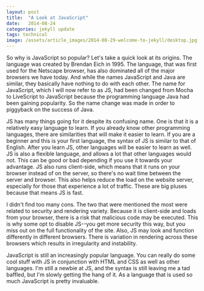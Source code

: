 ```yaml
---
layout: post
title:  "A Look at JavaScript"
date:   2014-08-24
categories: jekyll update
tags: technical
image: /assets/article_images/2014-08-29-welcome-to-jekyll/desktop.jpg
---
```


So why is JavaScript so popular?  Let's take a quick look at its origins.  The language was created by Brendan Eich in 1995.  The language, that was first used for the Netscape browser, has also dominated all of the major browsers we have today.  And while the names JavaScript and Java are similar, they basically have nothing to do with each other.  The name for JavaScript, which I will now refer to as JS, had been changed from Mocha to LiveScript to JavaScript because the programming language Java had been gaining popularity.  So the name change was made in order to piggyback on the success of Java.

JS has many things going for it despite its confusing name.  One is that it is a relatively easy language to learn.  If you already know other programming languages, there are similarities that will make it easier to learn. If you are a beginner and this is your first language, the syntax of JS is similar to that of English.  After you learn JS, other languages will be easier to learn as well.  JS is also a flexible language, and allows a lot that other languages would not. This can be good or bad depending if you use it towards your advantage.  JS also runs client-side, which means that it runs on your browser instead of on the server, so there's no wait time between the server and browser. This also helps reduce the load on the website server, especially for those that experience a lot of traffic. These are big pluses because that means JS is fast.

I didn't find too many cons.  The two that were mentioned the most were related to security and rendering variety.  Because it is client-side and loads from your browser, there is a risk that malicious code may be executed.  This is why some opt to disable JS--you get more security this way, but you miss out on the full functionality of the site.  Also, JS may look and function differently in different browsers. There is variation in rendering across these browsers which results in irregularity and instability.

JavaScript is still an increasingly popular language. You can really do some cool stuff with JS in conjunction with HTML and CSS as well as other languages.  I'm still a newbie at JS, and the syntax is still leaving me a tad baffled, but I'm slowly getting the hang of it.  As a language that is used so much JavaScript is pretty invaluable.